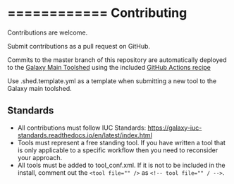 ============
Contributing
============

Contributions are welcome.

Submit contributions as a pull request on GitHub.

Commits to the master branch of this repository are automatically deployed to the [Galaxy Main Toolshed](https://toolshed.g2.bx.psu.edu/) using the included 
[GitHub Actions recipe](https://github.com/brinkmanlab/galaxy-tools/blob/master/.github/workflows/main-shed.yml)

Use .shed.template.yml as a template when submitting a new tool to the Galaxy main toolshed.

Standards
---------
- All contributions must follow IUC Standards: https://galaxy-iuc-standards.readthedocs.io/en/latest/index.html
- Tools must represent a free standing tool. If you have written a tool that is only applicable to a specific workflow then you need to reconsider your approach.
- All tools must be added to tool_conf.xml. If it is not to be included in the install, comment out the `<tool file="" />` as `<!-- tool file="" / -->`.
